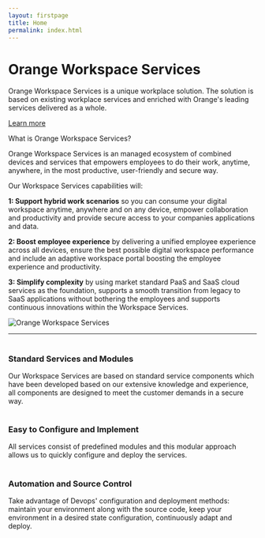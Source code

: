 ```yaml
---
layout: firstpage
title: Home
permalink: index.html
---
```


<style type="text/css">
    .jumbotron-auto {
        height: auto;
    }
</style>

<div class="jumbotron jumbotron-auto">
    <div class="container">
        <h1>Orange Workspace Services</h1>
        <p>Orange Workspace Services is a unique workplace solution. The solution is based on existing workplace services and enriched with Orange's leading services delivered as a whole.</p>
        <p><a class="btn btn-jumbotron btn-lg" href="{{ "/core-workspace-solutions.html" | relative_url }}" role="button">Learn more</a></p>
    </div>
</div>

<div class="container">
    <div class="row-nopadding">
        <div class="col-md-6">
            <h7 class="header-light regular-pad">What is Orange Workspace Services?</h7>
                <p class="lead">Orange Workspace Services is an managed ecosystem of combined devices and services that 
                    empowers employees to do their work, anytime, anywhere, in the most productive, user-friendly 
                    and secure way.</p> 
                <p class="lead">Our Workspace Services capabilities will:</p>
                <p class="lead"><b>1: Support hybrid work scenarios</b> so you can consume your digital workspace anytime, anywhere and on any device, empower collaboration and productivity and provide secure access to your
                    companies applications and data.</p>
                <p class="lead"><b>2: Boost employee experience</b> by delivering a unified employee experience across all devices, ensure the best possible digital workspace performance and 
                    include an adaptive workspace portal boosting the employee experience and productivity.</p>
                <p class="lead"><b>3: Simplify complexity</b> by using market standard PaaS and SaaS cloud services as the foundation, supports a smooth transition from legacy to SaaS applications without bothering the employees and supports continuous innovations within the Workspace Services.</p>
        </div>
        <div class="col-md-6">
			  <img src="{{ "/assets/images/illustration.png" | relative_url }}" alt="Orange Workspace Services" class="img-responsive">
        </div>
    </div>
</div>
<div class="container">
    <div class="row-nopadding">
        <div class="col-sm-12">
            <hr>
        </div>
    </div>
</div>
<div class="container">
    <div class="row-nopadding">
        <div class="col-sm-4">
            <h1 class="text-center"><i class="fa fa-cogs" aria-hidden="true"></i></h1>
            <h3 class="text-center">Standard Services and Modules</h3>
            <p>Our Workspace Services are based on standard service components which have been developed based on our extensive knowledge and experience, all components are designed to meet the customer demands in a secure way.</p>
        </div>
        <div class="col-sm-4">
            <h1 class="text-center"><i class="fa fa-pencil" aria-hidden="true"></i></h1>
            <h3 class="text-center">Easy to Configure and Implement</h3>
            <p>All services consist of predefined modules and this modular approach allows us to quickly configure and deploy the services.</p>
        </div>
        <div class="col-sm-4">
            <h1 class="text-center"><i class="fa fa-code-fork" aria-hidden="true"></i></h1>
            <h3 class="text-center">Automation and Source Control</h3>
            <p>Take advantage of Devops' configuration and deployment methods: maintain your environment along with the source code, keep your environment in a desired state configuration, continuously adapt and deploy.</p>
        </div>
    </div>
</div>

